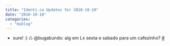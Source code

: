 ```yaml
---
title: "Identi.ca Updates for 2010-10-10"
date: "2010-10-10"
categories: 
  - "mublog"
---
```


- sure! :) ♺ @bugabundo: alg em Lx sexta e sabado para um cafezinho? [#](http://identi.ca/notice/55284880)
